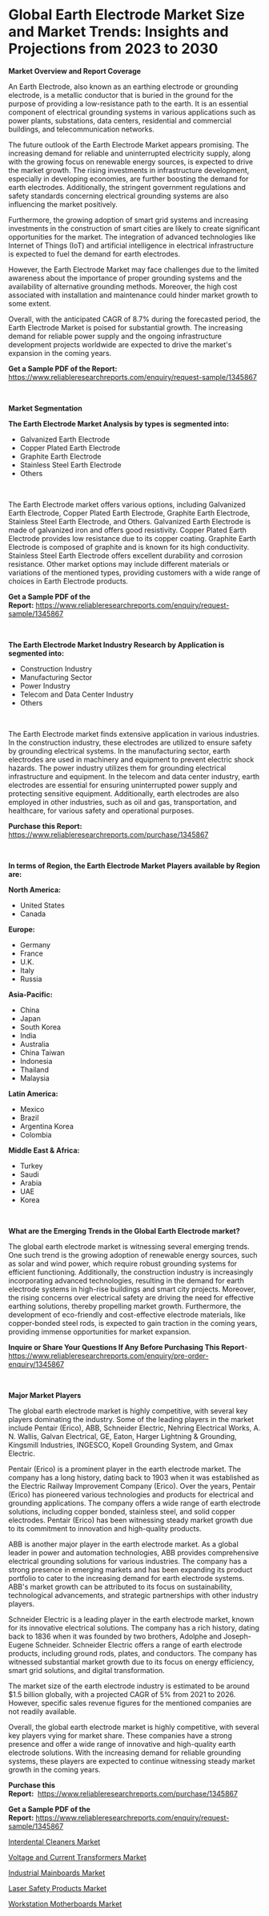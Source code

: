 <p><h1>Global Earth Electrode Market Size and Market Trends: Insights and Projections from 2023 to 2030</h1></p><p><strong>Market Overview and Report Coverage</strong></p>
<p><p>An Earth Electrode, also known as an earthing electrode or grounding electrode, is a metallic conductor that is buried in the ground for the purpose of providing a low-resistance path to the earth. It is an essential component of electrical grounding systems in various applications such as power plants, substations, data centers, residential and commercial buildings, and telecommunication networks.</p><p>The future outlook of the Earth Electrode Market appears promising. The increasing demand for reliable and uninterrupted electricity supply, along with the growing focus on renewable energy sources, is expected to drive the market growth. The rising investments in infrastructure development, especially in developing economies, are further boosting the demand for earth electrodes. Additionally, the stringent government regulations and safety standards concerning electrical grounding systems are also influencing the market positively.</p><p>Furthermore, the growing adoption of smart grid systems and increasing investments in the construction of smart cities are likely to create significant opportunities for the market. The integration of advanced technologies like Internet of Things (IoT) and artificial intelligence in electrical infrastructure is expected to fuel the demand for earth electrodes.</p><p>However, the Earth Electrode Market may face challenges due to the limited awareness about the importance of proper grounding systems and the availability of alternative grounding methods. Moreover, the high cost associated with installation and maintenance could hinder market growth to some extent.</p><p>Overall, with the anticipated CAGR of 8.7% during the forecasted period, the Earth Electrode Market is poised for substantial growth. The increasing demand for reliable power supply and the ongoing infrastructure development projects worldwide are expected to drive the market's expansion in the coming years.</p></p>
<p><strong>Get a Sample PDF of the Report:</strong> <a href="https://www.reliableresearchreports.com/enquiry/request-sample/1345867">https://www.reliableresearchreports.com/enquiry/request-sample/1345867</a></p>
<p>&nbsp;</p>
<p><strong>Market Segmentation</strong></p>
<p><strong>The Earth Electrode Market Analysis by types is segmented into:</strong></p>
<p><ul><li>Galvanized Earth Electrode</li><li>Copper Plated Earth Electrode</li><li>Graphite Earth Electrode</li><li>Stainless Steel Earth Electrode</li><li>Others</li></ul></p>
<p>&nbsp;</p>
<p><p>The Earth Electrode market offers various options, including Galvanized Earth Electrode, Copper Plated Earth Electrode, Graphite Earth Electrode, Stainless Steel Earth Electrode, and Others. Galvanized Earth Electrode is made of galvanized iron and offers good resistivity. Copper Plated Earth Electrode provides low resistance due to its copper coating. Graphite Earth Electrode is composed of graphite and is known for its high conductivity. Stainless Steel Earth Electrode offers excellent durability and corrosion resistance. Other market options may include different materials or variations of the mentioned types, providing customers with a wide range of choices in Earth Electrode products.</p></p>
<p><strong>Get a Sample PDF of the Report:</strong>&nbsp;<a href="https://www.reliableresearchreports.com/enquiry/request-sample/1345867">https://www.reliableresearchreports.com/enquiry/request-sample/1345867</a></p>
<p>&nbsp;</p>
<p><strong>The Earth Electrode Market Industry Research by Application is segmented into:</strong></p>
<p><ul><li>Construction Industry</li><li>Manufacturing Sector</li><li>Power Industry</li><li>Telecom and Data Center Industry</li><li>Others</li></ul></p>
<p>&nbsp;</p>
<p><p>The Earth Electrode market finds extensive application in various industries. In the construction industry, these electrodes are utilized to ensure safety by grounding electrical systems. In the manufacturing sector, earth electrodes are used in machinery and equipment to prevent electric shock hazards. The power industry utilizes them for grounding electrical infrastructure and equipment. In the telecom and data center industry, earth electrodes are essential for ensuring uninterrupted power supply and protecting sensitive equipment. Additionally, earth electrodes are also employed in other industries, such as oil and gas, transportation, and healthcare, for various safety and operational purposes.</p></p>
<p><strong>Purchase this Report:</strong>&nbsp; <a href="https://www.reliableresearchreports.com/purchase/1345867">https://www.reliableresearchreports.com/purchase/1345867</a></p>
<p>&nbsp;</p>
<p><strong>In terms of Region, the Earth Electrode Market Players available by Region are:</strong></p>
<p>
    <p> <strong> North America: </strong>
        <ul>
            <li>United States</li>
            <li>Canada</li>
        </ul>
        </p> 
    <p> <strong> Europe: </strong>
        <ul>
            <li>Germany</li>
            <li>France</li>
            <li>U.K.</li>
            <li>Italy</li>
            <li>Russia</li>
        </ul>
        </p> 
    <p> <strong> Asia-Pacific: </strong>
        <ul>
            <li>China</li>
            <li>Japan</li>
            <li>South Korea</li>
            <li>India</li>
            <li>Australia</li>
            <li>China Taiwan</li>
            <li>Indonesia</li>
            <li>Thailand</li>
            <li>Malaysia</li>
        </ul>
        </p> 
    <p> <strong> Latin America: </strong>
        <ul>
            <li>Mexico</li>
            <li>Brazil</li>
            <li>Argentina Korea</li>
            <li>Colombia</li>
        </ul>
        </p> 
    <p> <strong> Middle East & Africa: </strong>
        <ul>
            <li>Turkey</li>
            <li>Saudi</li>
            <li>Arabia</li>
            <li>UAE</li>
            <li>Korea</li>
        </ul>
    </p>
    </p>
<p>&nbsp;</p>
<p><strong>What are the Emerging Trends in the Global Earth Electrode market?</strong></p>
<p><p>The global earth electrode market is witnessing several emerging trends. One such trend is the growing adoption of renewable energy sources, such as solar and wind power, which require robust grounding systems for efficient functioning. Additionally, the construction industry is increasingly incorporating advanced technologies, resulting in the demand for earth electrode systems in high-rise buildings and smart city projects. Moreover, the rising concerns over electrical safety are driving the need for effective earthing solutions, thereby propelling market growth. Furthermore, the development of eco-friendly and cost-effective electrode materials, like copper-bonded steel rods, is expected to gain traction in the coming years, providing immense opportunities for market expansion.</p></p>
<p><strong>Inquire or Share Your Questions If Any Before Purchasing This Report</strong>- <a href="https://www.reliableresearchreports.com/enquiry/pre-order-enquiry/1345867">https://www.reliableresearchreports.com/enquiry/pre-order-enquiry/1345867</a></p>
<p>&nbsp;</p>
<p><strong>Major Market Players</strong></p>
<p><p>The global earth electrode market is highly competitive, with several key players dominating the industry. Some of the leading players in the market include Pentair (Erico), ABB, Schneider Electric, Nehring Electrical Works, A. N. Wallis, Galvan Electrical, GE, Eaton, Harger Lightning & Grounding, Kingsmill Industries, INGESCO, Kopell Grounding System, and Gmax Electric.</p><p>Pentair (Erico) is a prominent player in the earth electrode market. The company has a long history, dating back to 1903 when it was established as the Electric Railway Improvement Company (Erico). Over the years, Pentair (Erico) has pioneered various technologies and products for electrical and grounding applications. The company offers a wide range of earth electrode solutions, including copper bonded, stainless steel, and solid copper electrodes. Pentair (Erico) has been witnessing steady market growth due to its commitment to innovation and high-quality products.</p><p>ABB is another major player in the earth electrode market. As a global leader in power and automation technologies, ABB provides comprehensive electrical grounding solutions for various industries. The company has a strong presence in emerging markets and has been expanding its product portfolio to cater to the increasing demand for earth electrode systems. ABB's market growth can be attributed to its focus on sustainability, technological advancements, and strategic partnerships with other industry players.</p><p>Schneider Electric is a leading player in the earth electrode market, known for its innovative electrical solutions. The company has a rich history, dating back to 1836 when it was founded by two brothers, Adolphe and Joseph-Eugene Schneider. Schneider Electric offers a range of earth electrode products, including ground rods, plates, and conductors. The company has witnessed substantial market growth due to its focus on energy efficiency, smart grid solutions, and digital transformation.</p><p>The market size of the earth electrode industry is estimated to be around $1.5 billion globally, with a projected CAGR of 5% from 2021 to 2026. However, specific sales revenue figures for the mentioned companies are not readily available.</p><p>Overall, the global earth electrode market is highly competitive, with several key players vying for market share. These companies have a strong presence and offer a wide range of innovative and high-quality earth electrode solutions. With the increasing demand for reliable grounding systems, these players are expected to continue witnessing steady market growth in the coming years.</p></p>
<p><strong>Purchase this Report:</strong>&nbsp;&nbsp;<a href="https://www.reliableresearchreports.com/purchase/1345867">https://www.reliableresearchreports.com/purchase/1345867</a></p>
<p></p>
<p><strong>Get a Sample PDF of the Report:</strong>&nbsp;<a href="https://www.reliableresearchreports.com/enquiry/request-sample/1345867">https://www.reliableresearchreports.com/enquiry/request-sample/1345867</a></p>
<p><p><a href="https://medium.com/@walterkutch/interdental-cleaners-market-size-cagr-trends-2024-2030-c1e6896f6d59">Interdental Cleaners Market</a></p><p><a href="https://medium.com/@elvirabogdani08/decoding-voltage-and-current-transformers-market-metrics-market-share-trends-and-growth-patterns-eeb556c2f108">Voltage and Current Transformers Market</a></p><p><a href="https://medium.com/@porteradams98/industrial-mainboards-market-analysis-its-cagr-market-segmentation-and-global-industry-overview-3296ea7642aa">Industrial Mainboards Market</a></p><p><a href="https://medium.com/@amayabeahan/laser-safety-products-market-the-key-to-successful-business-strategy-forecast-till-2030-6b57a07eda23">Laser Safety Products Market</a></p><p><a href="https://medium.com/@zoeyleannon2023/workstation-motherboards-market-competitive-analysis-market-trends-and-forecast-to-2030-7f1eac203089">Workstation Motherboards Market</a></p></p>